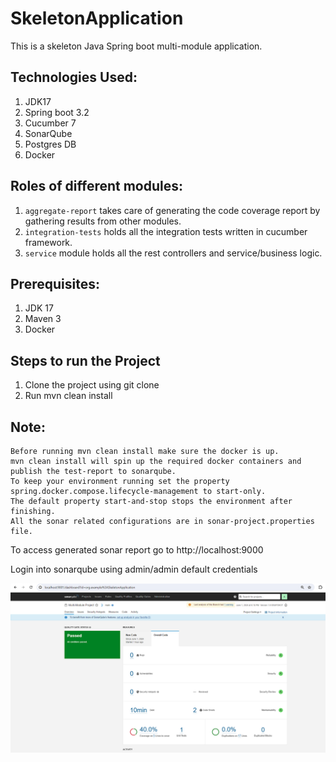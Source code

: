 # SkeletonApplication

This is a skeleton Java Spring boot multi-module application.

## Technologies Used:
1. JDK17
2. Spring boot 3.2
3. Cucumber 7
4. SonarQube
5. Postgres DB
6. Docker

## Roles of different modules: 

1. `aggregate-report` takes care of generating the code coverage report by gathering results from other modules.
2. `integration-tests` holds all the integration tests written in cucumber framework.
3. `service` module holds all the rest controllers and service/business logic.

## Prerequisites: 
1. JDK 17
2. Maven 3
3. Docker

## Steps to run the Project
1. Clone the project using git clone
2. Run mvn clean install

## Note:
````
Before running mvn clean install make sure the docker is up.
mvn clean install will spin up the required docker containers and publish the test-report to sonarqube.
To keep your environment running set the property spring.docker.compose.lifecycle-management to start-only. 
The default property start-and-stop stops the environment after finishing.
All the sonar related configurations are in sonar-project.properties file.
````

To access generated sonar report go to http://localhost:9000

Login into sonarqube using admin/admin default credentials

![img.png](img.png)

